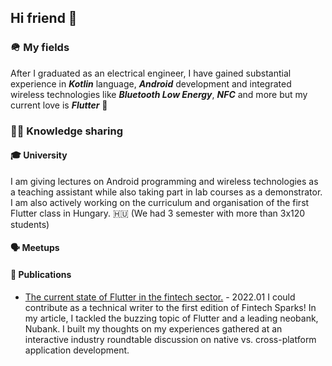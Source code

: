 ## Hi friend 👋

### 🪖 My fields
After I graduated as an electrical engineer, I have gained substantial experience in ***Kotlin*** language, ***Android*** development and integrated wireless technologies like ***Bluetooth Low Energy***, ***NFC*** and more but my current love is ***Flutter*** 💙

### 👨‍🏫  Knowledge sharing
#### 🎓 University 
I am giving lectures on Android programming and wireless technologies as a teaching assistant while also taking part in lab courses as a demonstrator. I am also actively working on the curriculum and organisation of the first Flutter class in Hungary. 🇭🇺 (We had 3 semester with more than 3x120 students)

#### 🗣️ Meetups

#### 📝 Publications
- [The current state of Flutter in the fintech sector.](https://sparks.fintechvilaga.hu/202201) - 2022.01
I could contribute as a technical writer to the first edition of Fintech Sparks!
In my article, I tackled the buzzing topic of Flutter and a leading neobank, Nubank.
I built my thoughts on my experiences gathered at an interactive industry roundtable discussion on native
vs. cross-platform application development.
